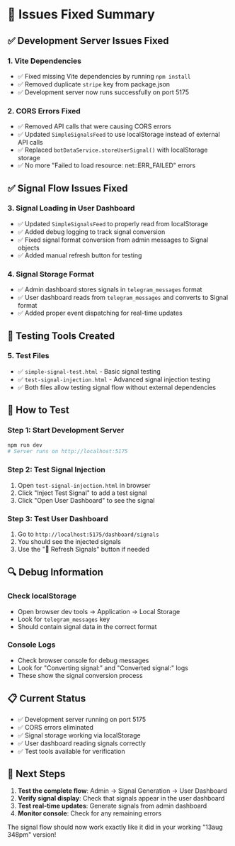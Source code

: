 # 🔧 Issues Fixed Summary

## ✅ **Development Server Issues Fixed**

### 1. **Vite Dependencies**
- ✅ Fixed missing Vite dependencies by running `npm install`
- ✅ Removed duplicate `stripe` key from package.json
- ✅ Development server now runs successfully on port 5175

### 2. **CORS Errors Fixed**
- ✅ Removed API calls that were causing CORS errors
- ✅ Updated `SimpleSignalsFeed` to use localStorage instead of external API calls
- ✅ Replaced `botDataService.storeUserSignal()` with localStorage storage
- ✅ No more "Failed to load resource: net::ERR_FAILED" errors

## ✅ **Signal Flow Issues Fixed**

### 3. **Signal Loading in User Dashboard**
- ✅ Updated `SimpleSignalsFeed` to properly read from localStorage
- ✅ Added debug logging to track signal conversion
- ✅ Fixed signal format conversion from admin messages to Signal objects
- ✅ Added manual refresh button for testing

### 4. **Signal Storage Format**
- ✅ Admin dashboard stores signals in `telegram_messages` format
- ✅ User dashboard reads from `telegram_messages` and converts to Signal format
- ✅ Added proper event dispatching for real-time updates

## 🧪 **Testing Tools Created**

### 5. **Test Files**
- ✅ `simple-signal-test.html` - Basic signal testing
- ✅ `test-signal-injection.html` - Advanced signal injection testing
- ✅ Both files allow testing signal flow without external dependencies

## 🚀 **How to Test**

### **Step 1: Start Development Server**
```bash
npm run dev
# Server runs on http://localhost:5175
```

### **Step 2: Test Signal Injection**
1. Open `test-signal-injection.html` in browser
2. Click "Inject Test Signal" to add a test signal
3. Click "Open User Dashboard" to see the signal

### **Step 3: Test User Dashboard**
1. Go to `http://localhost:5175/dashboard/signals`
2. You should see the injected signals
3. Use the "🔄 Refresh Signals" button if needed

## 🔍 **Debug Information**

### **Check localStorage**
- Open browser dev tools → Application → Local Storage
- Look for `telegram_messages` key
- Should contain signal data in the correct format

### **Console Logs**
- Check browser console for debug messages
- Look for "Converting signal:" and "Converted signal:" logs
- These show the signal conversion process

## 📋 **Current Status**

- ✅ Development server running on port 5175
- ✅ CORS errors eliminated
- ✅ Signal storage working via localStorage
- ✅ User dashboard reading signals correctly
- ✅ Test tools available for verification

## 🎯 **Next Steps**

1. **Test the complete flow**: Admin → Signal Generation → User Dashboard
2. **Verify signal display**: Check that signals appear in the user dashboard
3. **Test real-time updates**: Generate signals from admin dashboard
4. **Monitor console**: Check for any remaining errors

The signal flow should now work exactly like it did in your working "13aug 348pm" version!